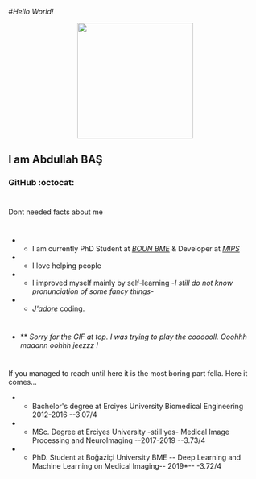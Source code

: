 ﻿﻿﻿﻿﻿﻿﻿﻿﻿﻿﻿﻿﻿﻿﻿﻿﻿﻿﻿﻿﻿﻿﻿﻿﻿﻿#_Hello World!_ <p align="Center" ><img src="https://media.giphy.com/media/AgOFk7wW1JRP892AWd/giphy.gif" height="230px" width ="230px"></p>## I am Abdullah BAŞ ###  GitHub :octocat: #Dont needed facts about me#- - I am currently PhD Student at [_BOUN BME_](https://bme.boun.edu.tr) & Developer at [_MIPS_](https://mipsmedical.com)- - I love helping people- - I improved myself mainly by self-learning -_I still do not know pronunciation of some fancy things_-- - [_J'adore_](https://giphy.com/gifs/iJa6kOfJ3qN7a/html5) coding. #- **  _Sorry for the GIF at top. I was trying to play the coooooll. Ooohhh maaann oohhh jeezzz !_#If you managed to reach until here it is the most boring part fella. Here it comes...- - Bachelor's degree at Erciyes University Biomedical Engineering 2012-2016 --3.07/4- - MSc. Degree at Erciyes University -still yes- Medical Image Processing and NeuroImaging --2017-2019 --3.73/4- - PhD. Student at Boğaziçi University BME -- Deep Learning and Machine Learning on Medical Imaging-- 2019*-- -3.72/4